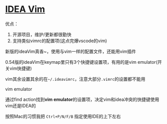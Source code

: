 # [IDEA Vim](/archive/intellij_idea/idea_vim.md)

优点：

1. 开源项目，维护/更新都很勤快
2. 支持类似vimrc的配置项(这点完爆vscode的vim)

新版的ideaVim真香~，使用与vim一样的配置文件，还能用vim插件

0.54版的ideaVim在keymap里只有3个快捷键设置项，有用的是vim emulator(开关vim快捷键)

vim其余设置其余的在`~/.ideavimrc`，注意大部分`.vimrc`的设置都不能用

<i class="fa fa-hashtag"></i>
vim emulator

通过find action找到**vim emulator**的设置项，决定vim和idea冲突的快捷键使用vim还是IDEA的

按照Mac的习惯我把 `Ctrl+P/N/F/B` 指定使用IDE的上下左右